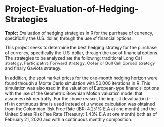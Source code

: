 # Project-Evaluation-of-Hedging-Strategies
**Topic:** Evaluation  of hedging strategies in R for the purchase of currency, specifically the U.S. dollar, through the use of financial options.

This project seeks to determine the best hedging strategy for the purchase of currency, specifically the U.S. dollar, through the use of financial options. The strategies to be analyzed are the following: traditional Long Call strategy, Participative Forward strategy, Collar or Bull Call Spread strategy and finally Gaviota strategy.

In addition, the spot market prices for the one-month hedging horizon were found through a Monte Carlo simulation with 50,000 iterations in R. This simulation was also used in the valuation of European-type financial options with the use of the Geometric Brownian Motion valuation model that assumes risk neutrality. For the above reason, the implicit devaluation (r - rf) in continuous time is used instead of μ whose calculation was obtained from the Colombian Risk Free Rate (IBR: 4.251% E.A at one month) and the United States Risk Free Rate (Treasury: 1.43% E.A at one month) both as of February 21, 2020 and with a continuous monthly composition. 
